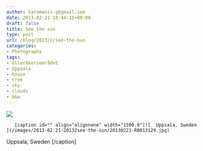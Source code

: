 ```yaml
---
author: karamanis.g@gmail.com
date: 2013-02-21 18:44:15+00:00
draft: false
title: See the sun
type: post
url: /blog/2013/2/see-the-sun
categories:
- Photography
tags:
- Ulleråkersområdet
- Uppsala
- house
- tree
- sky
- clouds
- b&w
---
```


![](/images/2013-02-21-20132see-the-sun/20130221-R0013130.jpg)

  


  
       [caption id="" align="alignnone" width="1500.0"]![  Uppsala, Sweden  ](/images/2013-02-21-20132see-the-sun/20130221-R0013129.jpg)
  Uppsala, Sweden  [/caption]
